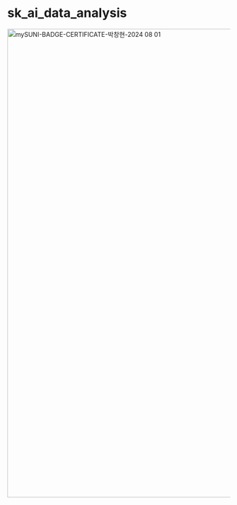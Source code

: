 # sk_ai_data_analysis

<img width="1480" height="1060" alt="mySUNI-BADGE-CERTIFICATE-박창현-2024 08 01" src="https://github.com/user-attachments/assets/dba08530-b527-4d97-a7d4-b44119202606" />

